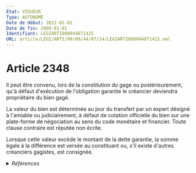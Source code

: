 ```yaml
---
État: VIGUEUR
Type: AUTONOME
Date de début: 2022-01-01
Date de fin: 2999-01-01
Identifiant: LEGIARTI000044071415
URL: article/LEGI/ARTI/00/00/44/07/14/LEGIARTI000044071415.xml
---
```


<h1>Article 2348</h1>

Il peut être convenu, lors de la constitution du gage ou postérieurement, qu'à
défaut d'exécution de l'obligation garantie le créancier deviendra propriétaire
du bien gagé.<br />

La valeur du bien est déterminée au jour du transfert par un expert désigné à
l'amiable ou judiciairement, à défaut de cotation officielle du bien sur une
plate-forme de négociation au sens du code monétaire et financier. Toute clause
contraire est réputée non écrite.<br />

Lorsque cette valeur excède le montant de la dette garantie, la somme égale à la
différence est versée au constituant ou, s'il existe d'autres créanciers
gagistes, est consignée.


<details>
  <summary><em>Références</em></summary>

  <h2>Articles faisant référence à l'article</h2>
  
  <ul>
    <li>
      <a href="https://legal.tricoteuses.fr//redirection/LEGIARTI000044045514?vers=git&vers=legifrance">Ordonnance n° 2021-1192 du 15 septembre 2021 portant réforme du droit des sûretés - article 8 ENTIEREMENT_MODIF</a> MODIFIE source
    </li>
  </ul>
  
  <h2>Références faites par l'article</h2>
  
  <ul>
    <li>
      2006-03-23 CITATION cible <a href="https://legal.tricoteuses.fr//redirection/LEGIARTI000006532997?vers=git&vers=legifrance">Ordonnance n° 2006-346 du 23 mars 2006 relative aux sûretés. - article 57 AUTONOME VIGUEUR, en vigueur depuis le 2006-03-24</a>
    </li>
    <li>
      2021-09-15 MODIFIE cible <a href="https://legal.tricoteuses.fr//redirection/LEGIARTI000044045514?vers=git&vers=legifrance">Ordonnance n° 2021-1192 du 15 septembre 2021 portant réforme du droit des sûretés - article 8 ENTIEREMENT_MODIF</a>
    </li>
    <li>
      2999-01-01 CITATION cible <a href="https://legal.tricoteuses.fr//redirection/LEGIARTI000044072388?vers=git&vers=legifrance">Code civil - article 1867 AUTONOME VIGUEUR, en vigueur depuis le 2022-01-01</a>
    </li>
    <li>
      2999-01-01 CITATION cible <a href="https://legal.tricoteuses.fr//redirection/LEGIARTI000006233661?vers=git&vers=legifrance">Code de commerce - article L521-3 AUTONOME MODIFIE, en vigueur du 2006-03-24 au 2011-09-01</a>
    </li>
    <li>
      2999-01-01 CITATION cible <a href="https://legal.tricoteuses.fr//redirection/LEGIARTI000022425850?vers=git&vers=legifrance">Code de la consommation - article L311-32 AUTONOME ABROGE, en vigueur du 2011-05-01 au 2016-07-01</a>
    </li>
    <li>
      2999-01-01 CITATION cible <a href="https://legal.tricoteuses.fr//redirection/LEGIARTI000050367105?vers=git&vers=legifrance">Code monétaire et financier - article L211-20 AUTONOME VIGUEUR, en vigueur depuis le 2024-12-30</a>
    </li>
    <li>
      CODIFICATION source Loi 1804-03-19
    </li>
  </ul>
</details>
